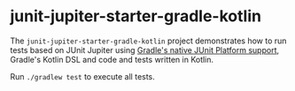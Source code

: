 # junit-jupiter-starter-gradle-kotlin

The `junit-jupiter-starter-gradle-kotlin` project demonstrates how to run tests based on
JUnit Jupiter using [Gradle's native JUnit Platform support], Gradle's Kotlin DSL
and code and tests written in Kotlin.

[Gradle's native JUnit Platform support]: https://docs.gradle.org/current/userguide/java_testing.html#using_junit5

Run `./gradlew test` to execute all tests.
